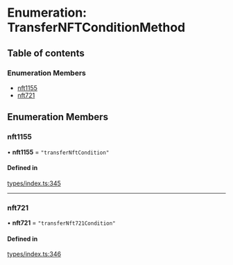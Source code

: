 # Enumeration: TransferNFTConditionMethod

## Table of contents

### Enumeration Members

- [nft1155](TransferNFTConditionMethod.md#nft1155)
- [nft721](TransferNFTConditionMethod.md#nft721)

## Enumeration Members

### nft1155

• **nft1155** = ``"transferNftCondition"``

#### Defined in

[types/index.ts:345](https://github.com/nevermined-io/react-components/blob/4840188/catalog/src/types/index.ts#L345)

___

### nft721

• **nft721** = ``"transferNft721Condition"``

#### Defined in

[types/index.ts:346](https://github.com/nevermined-io/react-components/blob/4840188/catalog/src/types/index.ts#L346)
